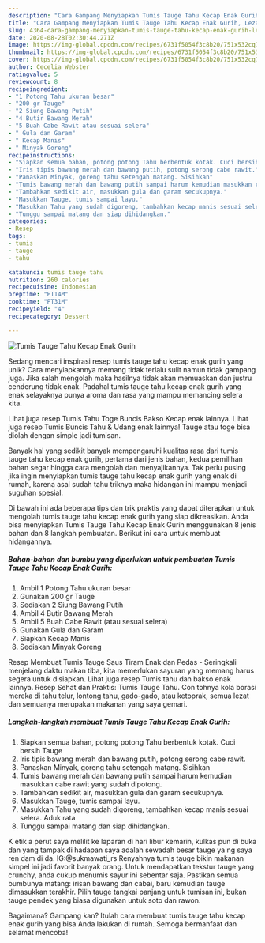 ```yaml
---
description: "Cara Gampang Menyiapkan Tumis Tauge Tahu Kecap Enak Gurih, Lezat"
title: "Cara Gampang Menyiapkan Tumis Tauge Tahu Kecap Enak Gurih, Lezat"
slug: 4364-cara-gampang-menyiapkan-tumis-tauge-tahu-kecap-enak-gurih-lezat
date: 2020-08-28T02:30:44.271Z
image: https://img-global.cpcdn.com/recipes/6731f5054f3c8b20/751x532cq70/tumis-tauge-tahu-kecap-enak-gurih-foto-resep-utama.jpg
thumbnail: https://img-global.cpcdn.com/recipes/6731f5054f3c8b20/751x532cq70/tumis-tauge-tahu-kecap-enak-gurih-foto-resep-utama.jpg
cover: https://img-global.cpcdn.com/recipes/6731f5054f3c8b20/751x532cq70/tumis-tauge-tahu-kecap-enak-gurih-foto-resep-utama.jpg
author: Cecelia Webster
ratingvalue: 5
reviewcount: 8
recipeingredient:
- "1 Potong Tahu ukuran besar"
- "200 gr Tauge"
- "2 Siung Bawang Putih"
- "4 Butir Bawang Merah"
- "5 Buah Cabe Rawit atau sesuai selera"
- " Gula dan Garam"
- " Kecap Manis"
- " Minyak Goreng"
recipeinstructions:
- "Siapkan semua bahan, potong potong Tahu berbentuk kotak. Cuci bersih Tauge"
- "Iris tipis bawang merah dan bawang putih, potong serong cabe rawit."
- "Panaskan Minyak, goreng tahu setengah matang. Sisihkan"
- "Tumis bawang merah dan bawang putih sampai harum kemudian masukkan cabe rawit yang sudah dipotong."
- "Tambahkan sedikit air, masukkan gula dan garam secukupnya."
- "Masukkan Tauge, tumis sampai layu."
- "Masukkan Tahu yang sudah digoreng, tambahkan kecap manis sesuai selera. Aduk rata"
- "Tunggu sampai matang dan siap dihidangkan."
categories:
- Resep
tags:
- tumis
- tauge
- tahu

katakunci: tumis tauge tahu 
nutrition: 260 calories
recipecuisine: Indonesian
preptime: "PT14M"
cooktime: "PT31M"
recipeyield: "4"
recipecategory: Dessert

---
```



![Tumis Tauge Tahu Kecap Enak Gurih](https://img-global.cpcdn.com/recipes/6731f5054f3c8b20/751x532cq70/tumis-tauge-tahu-kecap-enak-gurih-foto-resep-utama.jpg)

Sedang mencari inspirasi resep tumis tauge tahu kecap enak gurih yang unik? Cara menyiapkannya memang tidak terlalu sulit namun tidak gampang juga. Jika salah mengolah maka hasilnya tidak akan memuaskan dan justru cenderung tidak enak. Padahal tumis tauge tahu kecap enak gurih yang enak selayaknya punya aroma dan rasa yang mampu memancing selera kita.

Lihat juga resep Tumis Tahu Toge Buncis Bakso Kecap enak lainnya. Lihat juga resep Tumis Buncis Tahu &amp; Udang enak lainnya! Tauge atau toge bisa diolah dengan simple jadi tumisan.

Banyak hal yang sedikit banyak mempengaruhi kualitas rasa dari tumis tauge tahu kecap enak gurih, pertama dari jenis bahan, kedua pemilihan bahan segar hingga cara mengolah dan menyajikannya. Tak perlu pusing jika ingin menyiapkan tumis tauge tahu kecap enak gurih yang enak di rumah, karena asal sudah tahu triknya maka hidangan ini mampu menjadi suguhan spesial.


Di bawah ini ada beberapa tips dan trik praktis yang dapat diterapkan untuk mengolah tumis tauge tahu kecap enak gurih yang siap dikreasikan. Anda bisa menyiapkan Tumis Tauge Tahu Kecap Enak Gurih menggunakan 8 jenis bahan dan 8 langkah pembuatan. Berikut ini cara untuk membuat hidangannya.

<!--inarticleads1-->

##### Bahan-bahan dan bumbu yang diperlukan untuk pembuatan Tumis Tauge Tahu Kecap Enak Gurih:

1. Ambil 1 Potong Tahu ukuran besar
1. Gunakan 200 gr Tauge
1. Sediakan 2 Siung Bawang Putih
1. Ambil 4 Butir Bawang Merah
1. Ambil 5 Buah Cabe Rawit (atau sesuai selera)
1. Gunakan  Gula dan Garam
1. Siapkan  Kecap Manis
1. Sediakan  Minyak Goreng


Resep Membuat Tumis Tauge Saus Tiram Enak dan Pedas - Seringkali menjelang daktu makan tiba, kita memerlukan sayuran yang memang harus segera untuk disiapkan. Lihat juga resep Tumis tahu dan bakso enak lainnya. Resep Sehat dan Praktis: Tumis Tauge Tahu. Con tohnya kola borasi mereka di tahu telur, lontong tahu, gado-gado, atau ketoprak, semua lezat dan semuanya merupakan makanan yang saya gemari. 

<!--inarticleads2-->

##### Langkah-langkah membuat Tumis Tauge Tahu Kecap Enak Gurih:

1. Siapkan semua bahan, potong potong Tahu berbentuk kotak. Cuci bersih Tauge
1. Iris tipis bawang merah dan bawang putih, potong serong cabe rawit.
1. Panaskan Minyak, goreng tahu setengah matang. Sisihkan
1. Tumis bawang merah dan bawang putih sampai harum kemudian masukkan cabe rawit yang sudah dipotong.
1. Tambahkan sedikit air, masukkan gula dan garam secukupnya.
1. Masukkan Tauge, tumis sampai layu.
1. Masukkan Tahu yang sudah digoreng, tambahkan kecap manis sesuai selera. Aduk rata
1. Tunggu sampai matang dan siap dihidangkan.


K etik a perut saya melilit ke laparan di hari libur kemarin, kulkas pun di buka dan yang tampak di hadapan saya adalah sewadah besar tauge ya ng saya ren dam di da. IG:@sukmawati_rs Renyahnya tumis tauge bikin makanan simpel ini jadi favorit banyak orang. Untuk mendapatkan tekstur tauge yang crunchy, anda cukup menumis sayur ini sebentar saja. Pastikan semua bumbunya matang: irisan bawang dan cabai, baru kemudian tauge dimasukkan terakhir. Pilih tauge tangkai panjang untuk tumisan ini, bukan tauge pendek yang biasa digunakan untuk soto dan rawon. 

Bagaimana? Gampang kan? Itulah cara membuat tumis tauge tahu kecap enak gurih yang bisa Anda lakukan di rumah. Semoga bermanfaat dan selamat mencoba!
